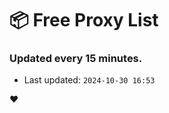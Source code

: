 # :package: Free Proxy List
### Updated every 15 minutes.

- Last updated: `2024-10-30 16:53`

:heart:
